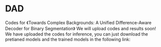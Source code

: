 # DAD
Codes for 《Towards Complex Backgrounds: A Unified Difference-Aware Decoder for Binary Segmentation》
We will upload codes and results soon!
We have uploaded the codes for inference, you can just download the pretianed models and the trained models in the following link:
